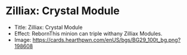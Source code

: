 # Zilliax: Crystal Module
- Title:  Zilliax: Crystal Module
- Effect:  RebornThis minion can triple withany Zilliax Modules.
- Image:  https://cards.hearthpwn.com/enUS/bgs/BG29_100t_bg.png?198608
